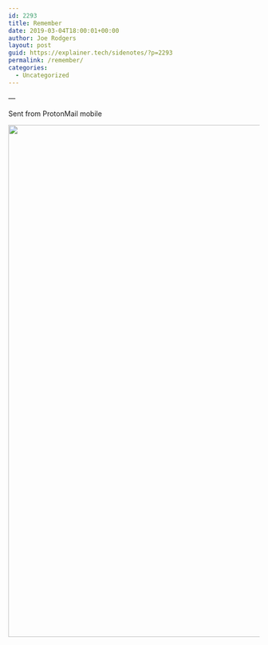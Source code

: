 ```yaml
---
id: 2293
title: Remember
date: 2019-03-04T18:00:01+00:00
author: Joe Rodgers
layout: post
guid: https://explainer.tech/sidenotes/?p=2293
permalink: /remember/
categories:
  - Uncategorized
---
```

&#8212;

Sent from ProtonMail mobile

<a href="https://i2.wp.com/explainer.tech/sidenotes/wp-content/uploads/2019/03/Screenshot_20190304_115908.png?ssl=1" rel="attachment wp-att-2294"><img src="https://i2.wp.com/explainer.tech/sidenotes/wp-content/uploads/2019/03/Screenshot_20190304_115908.png?resize=1024%2C1024&#038;ssl=1" alt="" title="screenshot_20190304_115908-png" width="1024" height="1024" class="alignnone size-full wp-image-2294" data-recalc-dims="1" /></a>